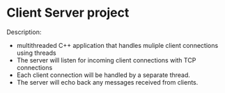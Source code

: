 # Client Server project

Description:
- multithreaded C++ application that handles muliple client connections using threads
- The server will listen for incoming client connections with TCP connections
- Each client connection will be handled by a separate thread.
- The server will echo back any messages received from clients.

